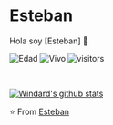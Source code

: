 # Esteban
Hola soy [Esteban] 👋

![Edad](https://img.shields.io/badge/age-27-blue)
![Vivo](https://img.shields.io/badge/España)
![visitors](https://windard-visitor-badge.glitch.me/badge?page_id=windard.github.profile)

<br />

[![Windard's github stats](https://github-readme-stats.vercel.app/api?username=windard&show_icons=true)](https://github.com/windard)


⭐️ From [Esteban](https://github.com/windard)
